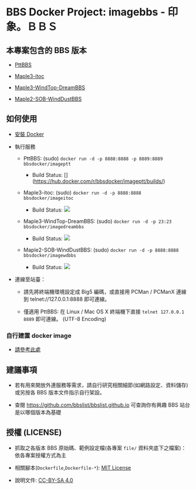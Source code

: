 # BBS Docker Project: imagebbs - 印象。ＢＢＳ

## 本專案包含的 BBS 版本

- [PttBBS](https://github.com/bbsdocker/imageptt)

- [Maple3-itoc](https://github.com/bbsdocker/imageitoc)

- [Maple3-WindTop-DreamBBS](https://github.com/bbsdocker/imagedreambbs)

- [Maple2-SOB-WindDustBBS](https://github.com/bbsdocker/imagewdbbs)

## 如何使用

* [安裝 Docker](https://docs.docker.com)

* 執行服務

  - PttBBS: (sudo) `docker run -d -p 8888:8888 -p 8889:8889 bbsdocker/imageptt`
    + Build Status: [[](https://dockerbuildbadges.quelltext.eu/status.svg?organization=bbsdocker&repository=imageptt)](https://hub.docker.com/r/bbsdocker/imageptt/builds/)

  - Maple3-itoc: (sudo) `docker run -d -p 8888:8888 bbsdocker/imageitoc`
    + Build Status: [![](https://dockerbuildbadges.quelltext.eu/status.svg?organization=bbsdocker&repository=imageitoc)](https://hub.docker.com/r/bbsdocker/imageitoc/builds/)

  - Maple3-WindTop-DreamBBS: (sudo) `docker run -d -p 23:23 bbsdocker/imagedreambbs`
    + Build Status: [![](https://dockerbuildbadges.quelltext.eu/status.svg?organization=bbsdocker&repository=imagedreambbs)](https://hub.docker.com/r/bbsdocker/imagedreambbs/builds/)

  - Maple2-SOB-WindDustBBS: (sudo) `docker run -d -p 8888:8888 bbsdocker/imagewdbbs`
    + Build Status: [![](https://dockerbuildbadges.quelltext.eu/status.svg?organization=bbsdocker&repository=imagewdbbs)](https://hub.docker.com/r/bbsdocker/imagewdbbs/builds/)

* 連線至站臺：

  - 請先將終端機環境設定成 Big5 編碼，或直接用 PCMan / PCManX 連線到 telnet://127.0.0.1:8888 即可連線。

  - 僅適用 PttBBS: 在 Linux / Mac OS X 終端機下直接 `telnet 127.0.0.1 8889` 即可連線。 (UTF-8 Encoding)

### 自行建置 docker image

* [請參考此處](BUILD.md)

## 建議事項

* 若有用來開放外連服務等需求，請自行研究相關細節(如網路設定、資料儲存)或另按各 BBS 版本文件指示自行架設。

* 查閱 https://github.com/bbslist/bbslist.github.io 可查詢你有興趣 BBS 站台是以哪個版本為基礎

## 授權 (LICENSE)

* 抓取之各版本 BBS 原始碼、範例設定檔(各專案 `file/` 資料夾底下之檔案)：依各專案授權方式為主

* 相關腳本(`Dockerfile`,`Dockerfile-*`): [MIT License](LICENSE)

* 說明文件: [CC-BY-SA 4.0](https://creativecommons.org/licenses/by-sa/4.0/deed.zh_TW)

